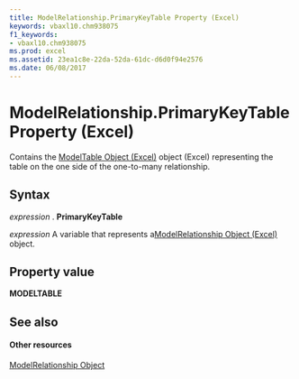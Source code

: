 ```yaml
---
title: ModelRelationship.PrimaryKeyTable Property (Excel)
keywords: vbaxl10.chm938075
f1_keywords:
- vbaxl10.chm938075
ms.prod: excel
ms.assetid: 23ea1c8e-22da-52da-61dc-d6d0f94e2576
ms.date: 06/08/2017
---
```



# ModelRelationship.PrimaryKeyTable Property (Excel)

Contains the [ModelTable Object (Excel)](modeltable-object-excel.md) object (Excel) representing the table on the one side of the one-to-many relationship.


## Syntax

 _expression_ . **PrimaryKeyTable**

 _expression_ A variable that represents a[ModelRelationship Object (Excel)](modelrelationship-object-excel.md) object.


## Property value

 **MODELTABLE**


## See also


#### Other resources



[ModelRelationship Object](modelrelationship-object-excel.md)


